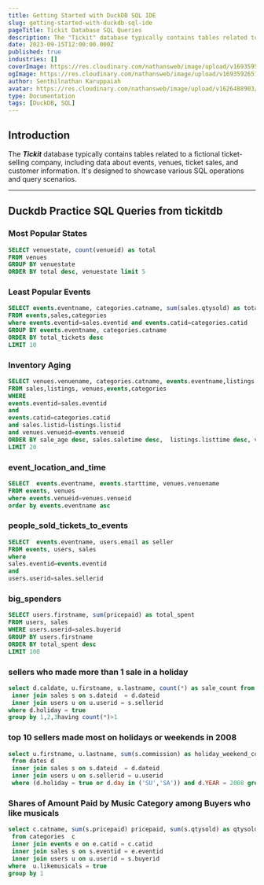 ```yaml
---
title: Getting Started with DuckDB SQL IDE
slug: getting-started-with-duckdb-sql-ide
pageTitle: Tickit Database SQL Queries 
description: The "Tickit" database typically contains tables related to a fictional ticket-selling company, including data about events, venues, ticket sales, and customer information. It's designed to showcase various SQL operations and query scenarios.
date: 2023-09-15T12:00:00.000Z
published: true
industries: []
coverImage: https://res.cloudinary.com/nathansweb/image/upload/v1693595703/senthilsweb.com/blog/senthilsweb-image-card_4_thm4gh.png
ogImage: https://res.cloudinary.com/nathansweb/image/upload/v1693592651/senthilsweb.com/blog/goduck.png
author: Senthilnathan Karuppaiah
avatar: https://res.cloudinary.com/nathansweb/image/upload/v1626488903/profile/Senthil-profile-picture-01_al07i5.jpg
type: Documentation
tags: [DuckDB, SQL]
---
```


## Introduction

The ***Tickit*** database typically contains tables related to a fictional ticket-selling company, including data about events, venues, ticket sales, and customer information. It's designed to showcase various SQL operations and query scenarios.

---

## Duckdb Practice SQL Queries from tickitdb

### Most Popular States

```sql
SELECT venuestate, count(venueid) as total
FROM venues 
GROUP BY venuestate
ORDER BY total desc, venuestate limit 5
```
### Least Popular Events

```sql
SELECT events.eventname, categories.catname, sum(sales.qtysold) as total_tickets
FROM events,sales,categories
where events.eventid=sales.eventid and events.catid=categories.catid
GROUP BY events.eventname, categories.catname
ORDER BY total_tickets desc
LIMIT 10
```

### Inventory Aging

```sql
SELECT venues.venuename, categories.catname, events.eventname,listings.listtime, (sales.saletime- listings.listtime) as sale_age
FROM sales,listings, venues,events,categories
WHERE 
events.eventid=sales.eventid 
and 
events.catid=categories.catid
and sales.listid=listings.listid
and venues.venueid=events.venueid
ORDER BY sale_age desc, sales.saletime desc,  listings.listtime desc, venues.venuename,  categories.catname,  events.eventname
LIMIT 20
```

### event_location_and_time

```sql
SELECT  events.eventname, events.starttime, venues.venuename
FROM events, venues 
where events.venueid=venues.venueid 
order by events.eventname asc
```

### people_sold_tickets_to_events

```sql
SELECT  events.eventname, users.email as seller
FROM events, users, sales
where
sales.eventid=events.eventid
and
users.userid=sales.sellerid
```

### big_spenders

```sql
SELECT users.firstname, sum(pricepaid) as total_spent
FROM users, sales
WHERE users.userid=sales.buyerid
GROUP BY users.firstname
ORDER BY total_spent desc
LIMIT 100
```

### sellers who made more than 1 sale in a holiday

```sql
select d.caldate, u.firstname, u.lastname, count(*) as sale_count from dates d
 inner join sales s on s.dateid  = d.dateid
 inner join users u on u.userid = s.sellerid
where d.holiday = true
group by 1,2,3having count(*)>1
```

### top 10 sellers made most on holidays or weekends in 2008

```sql
select u.firstname, u.lastname, sum(s.commission) as holiday_weekend_commission
 from dates d
 inner join sales s on s.dateid  = d.dateid 
 inner join users u on s.sellerid = u.userid
 where (d.holiday = true or d.day in ('SU','SA')) and d.YEAR = 2008 group by 1,2order by  holiday_weekend_commission desc limit 10
 ```
 
### Shares of Amount Paid by Music Category among Buyers who like musicals

```sql
select c.catname, sum(s.pricepaid) pricepaid, sum(s.qtysold) as qtysold
 from categories  c
 inner join events e on e.catid = c.catid
 inner join sales s on s.eventid = e.eventid
 inner join users u on u.userid = s.buyerid
where  u.likemusicals = true
group by 1
```
